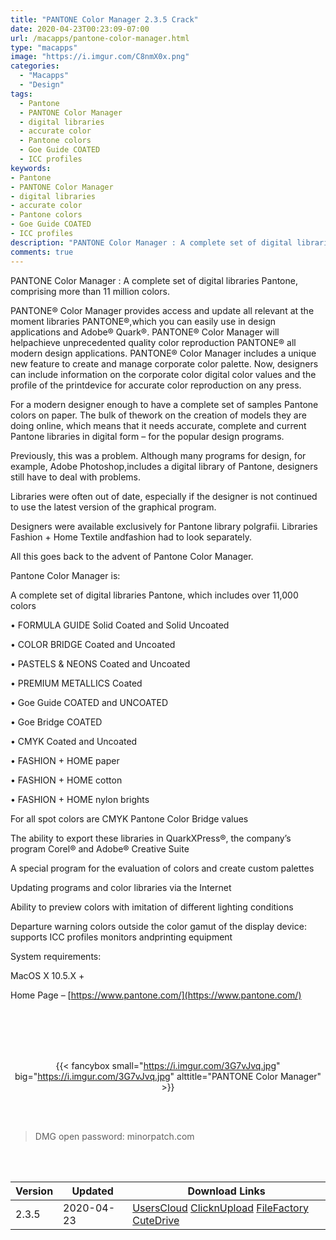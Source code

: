 ```yaml
---
title: "PANTONE Color Manager 2.3.5 Crack"
date: 2020-04-23T00:23:09-07:00
url: /macapps/pantone-color-manager.html
type: "macapps"
image: "https://i.imgur.com/C8nmX0x.png"
categories:
  - "Macapps"
  - "Design"
tags:
  - Pantone
  - PANTONE Color Manager
  - digital libraries
  - accurate color
  - Pantone colors
  - Goe Guide COATED
  - ICC profiles
keywords:
- Pantone
- PANTONE Color Manager
- digital libraries
- accurate color
- Pantone colors
- Goe Guide COATED
- ICC profiles
description: "PANTONE Color Manager : A complete set of digital libraries Pantone, comprising more than 11 million colors"
comments: true
---
```


PANTONE Color Manager : A complete set of digital libraries Pantone, comprising more than 11 million colors.

PANTONE® Color Manager provides access and update all relevant at the moment libraries PANTONE®,which you can easily use in design applications and Adobe® Quark®. PANTONE® Color Manager will helpachieve unprecedented quality color reproduction PANTONE® all modern design applications. PANTONE® Color Manager includes a unique new feature to create and manage corporate color palette. Now, designers can include information on the corporate color digital color values ​​and the profile of the printdevice for accurate color reproduction on any press.


For a modern designer enough to have a complete set of samples Pantone colors on paper. The bulk of thework on the creation of models they are doing online, which means that it needs accurate, complete and current Pantone libraries in digital form – for the popular design programs.

Previously, this was a problem. Although many programs for design, for example, Adobe Photoshop,includes a digital library of Pantone, designers still have to deal with problems.

Libraries were often out of date, especially if the designer is not continued to use the latest version of the graphical program.

Designers were available exclusively for Pantone library polgrafii. Libraries Fashion + Home Textile andfashion had to look separately.

All this goes back to the advent of Pantone Color Manager.


Pantone Color Manager is:

A complete set of digital libraries Pantone, which includes over 11,000 colors

• FORMULA GUIDE Solid Coated and Solid Uncoated

• COLOR BRIDGE Coated and Uncoated

• PASTELS & NEONS Coated and Uncoated

• PREMIUM METALLICS Coated

• Goe Guide COATED and UNCOATED

• Goe Bridge COATED

• CMYK Coated and Uncoated

• FASHION + HOME paper

• FASHION + HOME cotton

• FASHION + HOME nylon brights

For all spot colors are CMYK Pantone Color Bridge values

The ability to export these libraries in QuarkXPress®, the company’s program Corel® and Adobe® Creative Suite

A special program for the evaluation of colors and create custom palettes

Updating programs and color libraries via the Internet

Ability to preview colors with imitation of different lighting conditions

Departure warning colors outside the color gamut of the display device: supports ICC profiles monitors andprinting equipment


System requirements:

MacOS X 10.5.X +

Home Page – [https://www.pantone.com/](https://www.pantone.com/)

<br/>
<br/>
<script async src="https://pagead2.googlesyndication.com/pagead/js/adsbygoogle.js"></script>
<ins class="adsbygoogle"
     style="display:block; text-align:center;"
     data-ad-layout="in-article"
     data-ad-format="fluid"
     data-ad-client="ca-pub-8746275014476192"
     data-ad-slot="5144997159"></ins>
<script>
     (adsbygoogle = window.adsbygoogle || []).push({});
</script>
<br/>
<br/>


<center>

{{< fancybox small="https://i.imgur.com/3G7vJvq.jpg" big="https://i.imgur.com/3G7vJvq.jpg" alttitle="PANTONE Color Manager" >}}

</center>

<br/>
<br/>


> DMG open password: minorpatch.com

<br/>

<br/>
<div id="history_version" class="history_version">

| Version | Updated | Download Links |
| ---- | ---- | ---- |
| 2.3.5 | 2020-04-23 | [UsersCloud](https://ouo.io/pRP8Sc)   [ClicknUpload](https://ouo.io/APT6CH)   [FileFactory](https://ouo.io/kSd4A3)   [CuteDrive](https://ouo.io/HMXn4u) |

</div>

